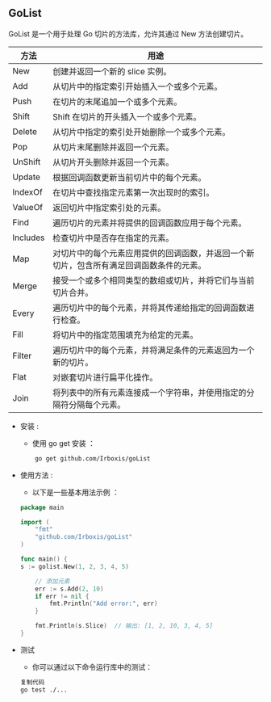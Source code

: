 ## GoList

GoList 是一个用于处理 Go 切片的方法库，允许其通过 New 方法创建切片。

| 方法       | 用途                                           |
|----------|----------------------------------------------|
| New      | 创建并返回一个新的 slice 实例。                          |            
| Add      | 从切片中的指定索引开始插入一个或多个元素。                        |                 
| Push     | 在切片的末尾追加一个或多个元素。                             |                            
| Shift    | Shift 在切片的开头插入一个或多个元素。                       |                       
| Delete   | 从切片中指定的索引处开始删除一个或多个元素。                       |                       
| Pop      | 从切片末尾删除并返回一个元素。                              |                  
| UnShift  | 从切片开头删除并返回一个元素。                              |                 
| Update   | 根据回调函数更新当前切片中的每个元素。                          |                  
| IndexOf  | 在切片中查找指定元素第一次出现时的索引。                         |                  
| ValueOf  | 返回切片中指定索引处的元素。                               |             
| Find     | 遍历切片的元素并将提供的回调函数应用于每个元素。                     |                  
| Includes | 检查切片中是否存在指定的元素。                              |            
| Map      | 对切片中的每个元素应用提供的回调函数，并返回一个新切片，包含所有满足回调函数条件的元素。 |
| Merge    | 接受一个或多个相同类型的数组或切片，并将它们与当前切片合并。               |
| Every    | 遍历切片中的每个元素，并将其传递给指定的回调函数进行检查。                |
| Fill     | 将切片中的指定范围填充为给定的元素。                           |
| Filter   | 遍历切片中的每个元素，并将满足条件的元素返回为一个新的切片。               |      
| Flat     | 对嵌套切片进行扁平化操作。                                |
| Join     | 将列表中的所有元素连接成一个字符串，并使用指定的分隔符分隔每个元素。           |          

- 安装 : 
    - 使用 go get 安装 ：
    ```bash
        go get github.com/Irboxis/goList
    ```
- 使用方法 : 
    - 以下是一些基本用法示例 ：

    ```go
    package main
    
    import (
        "fmt"
        "github.com/Irboxis/goList"
    )
    
    func main() {
    s := golist.New(1, 2, 3, 4, 5)
    
        // 添加元素
        err := s.Add(2, 10)
        if err != nil {
            fmt.Println("Add error:", err)
        }
    
        fmt.Println(s.Slice)  // 输出: [1, 2, 10, 3, 4, 5]
    }
    ```

- 测试
    - 你可以通过以下命令运行库中的测试：

    ```bash
    复制代码
    go test ./...
    ```